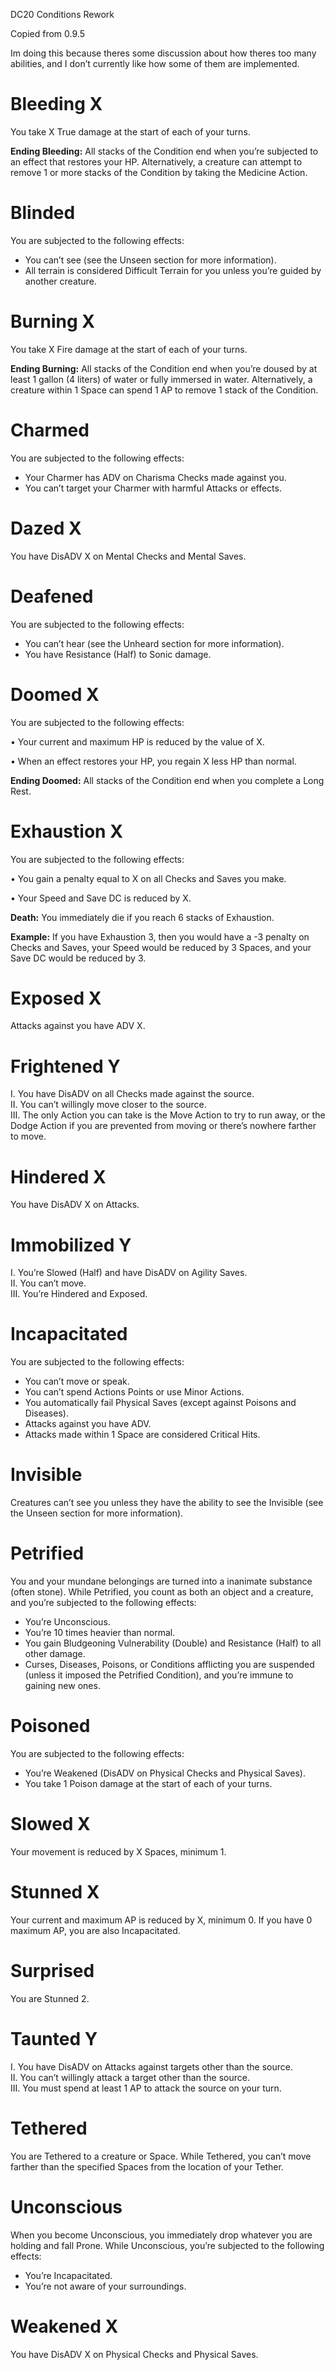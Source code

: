 DC20 Conditions Rework

Copied from 0.9.5

Im doing this because theres some discussion about how theres too many abilities, and I don’t currently like how some of them are implemented.

# Bleeding X

You take X True damage at the start of each of your turns.

**Ending Bleeding:** All stacks of the Condition end when you’re subjected to an effect that restores your HP. Alternatively, a creature can attempt to remove 1 or more stacks of the Condition by taking the Medicine Action.

# Blinded

You are subjected to the following effects:

-   You can’t see (see the Unseen section for more information).
-   All terrain is considered Difficult Terrain for you unless you’re guided by another creature.

# Burning X

You take X Fire damage at the start of each of your turns.

**Ending Burning:** All stacks of the Condition end when you’re doused by at least 1 gallon (4 liters) of water or fully immersed in water. Alternatively, a creature within 1 Space can spend 1 AP to remove 1 stack of the Condition.

# Charmed

You are subjected to the following effects:

-   Your Charmer has ADV on Charisma Checks made against you.
-   You can’t target your Charmer with harmful Attacks or effects.

# Dazed X

You have DisADV X on Mental Checks and Mental Saves.

# Deafened

You are subjected to the following effects:

-   You can’t hear (see the Unheard section for more information).
-   You have Resistance (Half) to Sonic damage.

# Doomed X

You are subjected to the following effects:

• Your current and maximum HP is reduced by the value of X.

• When an effect restores your HP, you regain X less HP than normal.

**Ending Doomed:** All stacks of the Condition end when you complete a Long Rest.

# Exhaustion X

You are subjected to the following effects:

• You gain a penalty equal to X on all Checks and Saves you make.

• Your Speed and Save DC is reduced by X.

**Death:** You immediately die if you reach 6 stacks of Exhaustion.

**Example:** If you have Exhaustion 3, then you would have a -3 penalty on Checks and Saves, your Speed would be reduced by 3 Spaces, and your Save DC would be reduced by 3.

# Exposed X

Attacks against you have ADV X.

# Frightened Y

I. You have DisADV on all Checks made against the source.  
II. You can’t willingly move closer to the source.  
III. The only Action you can take is the Move Action to try to run away, or the Dodge Action if you are prevented from moving or there’s nowhere farther to move.

# Hindered X

You have DisADV X on Attacks.

# Immobilized Y

I. You’re Slowed (Half) and have DisADV on Agility Saves.  
II. You can’t move.  
III. You’re Hindered and Exposed.

# Incapacitated

You are subjected to the following effects:

-   You can’t move or speak.
-   You can’t spend Actions Points or use Minor Actions.
-   You automatically fail Physical Saves (except against Poisons and Diseases).
-   Attacks against you have ADV.
-   Attacks made within 1 Space are considered Critical Hits.

# Invisible

Creatures can’t see you unless they have the ability to see the Invisible (see the Unseen section for more information).

# Petrified

You and your mundane belongings are turned into a inanimate substance (often stone). While Petrified, you count as both an object and a creature, and you’re subjected to the following effects:

-   You’re Unconscious.
-   You’re 10 times heavier than normal.
-   You gain Bludgeoning Vulnerability (Double) and Resistance (Half) to all other damage.
-   Curses, Diseases, Poisons, or Conditions afflicting you are suspended (unless it imposed the Petrified Condition), and you’re immune to gaining new ones.

# Poisoned

You are subjected to the following effects:

-   You’re Weakened (DisADV on Physical Checks and Physical Saves).
-   You take 1 Poison damage at the start of each of your turns.

# Slowed X

Your movement is reduced by X Spaces, minimum 1.

# Stunned X

Your current and maximum AP is reduced by X, minimum 0. If you have 0 maximum AP, you are also Incapacitated.

# Surprised

You are Stunned 2.

# Taunted Y

I. You have DisADV on Attacks against targets other than the source.  
II. You can’t willingly attack a target other than the source.  
III. You must spend at least 1 AP to attack the source on your turn.

# Tethered

You are Tethered to a creature or Space. While Tethered, you can’t move farther than the specified Spaces from the location of your Tether.

# Unconscious

When you become Unconscious, you immediately drop whatever you are holding and fall Prone. While Unconscious, you’re subjected to the following effects:

-   You’re Incapacitated.
-   You’re not aware of your surroundings.

# Weakened X

You have DisADV X on Physical Checks and Physical Saves.
